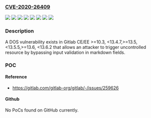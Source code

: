 ### [CVE-2020-26409](https://cve.mitre.org/cgi-bin/cvename.cgi?name=CVE-2020-26409)
![](https://img.shields.io/static/v1?label=Product&message=GitLab%20CE%2FEE&color=blue)
![](https://img.shields.io/static/v1?label=Version&message=%3C13.4.7%20&color=brightgreen)
![](https://img.shields.io/static/v1?label=Version&message=%3C13.5.5%20&color=brightgreen)
![](https://img.shields.io/static/v1?label=Version&message=%3C13.6.2%20&color=brightgreen)
![](https://img.shields.io/static/v1?label=Version&message=%3E%3D10.3%20&color=brightgreen)
![](https://img.shields.io/static/v1?label=Version&message=%3E%3D13.5%20&color=brightgreen)
![](https://img.shields.io/static/v1?label=Version&message=%3E%3D13.6%20&color=brightgreen)
![](https://img.shields.io/static/v1?label=Vulnerability&message=Uncontrolled%20resource%20consumption%20in%20GitLab&color=brightgreen)

### Description

A DOS vulnerability exists in Gitlab CE/EE >=10.3, <13.4.7,>=13.5, <13.5.5,>=13.6, <13.6.2 that allows an attacker to trigger uncontrolled resource by bypassing input validation in markdown fields.

### POC

#### Reference
- https://gitlab.com/gitlab-org/gitlab/-/issues/259626

#### Github
No PoCs found on GitHub currently.

